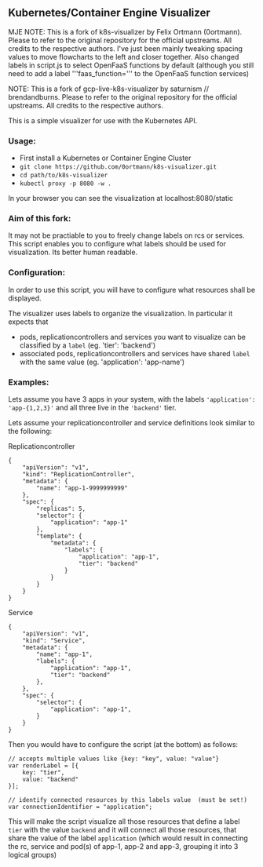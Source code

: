 ## Kubernetes/Container Engine Visualizer

MJE NOTE: This is a fork of k8s-visualizer by Felix Ortmann (0ortmann). Please to refer to the original repository for the official upstreams. All credits to the respective authors. I've just been mainly tweaking spacing values to move flowcharts to the left and closer together. Also changed labels in script.js to select OpenFaaS functions by default (although you still need to add a label '''faas_function=<func-name>''' to the OpenFaaS function services)


NOTE: This is a fork of gcp-live-k8s-visualizer by saturnism // brendandburns. Please to refer to the original repository for the official upstreams. All credits to the respective authors.

This is a simple visualizer for use with the Kubernetes API.

### Usage:
   * First install a Kubernetes or Container Engine Cluster
   * ```git clone https://github.com/0ortmann/k8s-visualizer.git```
   * ```cd path/to/k8s-visualizer```
   * ```kubectl proxy -p 8080 -w .```

In your browser you can see the visualization at localhost:8080/static

### Aim of this fork:

It may not be practiable to you to freely change labels on rcs or services. This script enables you to configure what labels should be used for visualization. Its better human readable.

### Configuration:

In order to use this script, you will have to configure what resources shall be displayed. 

The visualizer uses labels to organize the visualization. In particular it expects that

   * pods, replicationcontrollers and services you want to visualize can be classified by a ```label``` (eg. 'tier': 'backend')
   * associated pods, replicationcontrollers and services have shared ```label``` with the same value (eg. 'application': 'app-name')

### Examples:

Lets assume you have 3 apps in your system, with the labels ```'application': 'app-{1,2,3}'``` and all three live in the ```'backend'``` tier.


Lets assume your replicationcontroller and service definitions look similar to the following:

Replicationcontroller
```
{
    "apiVersion": "v1",
    "kind": "ReplicationController",
    "metadata": {
        "name": "app-1-9999999999"
    },
    "spec": {
        "replicas": 5,
        "selector": {
            "application": "app-1"
        },
        "template": {
            "metadata": {
                "labels": {
                    "application": "app-1",
                    "tier": "backend"
                }
            }
        }
    }
}
```

Service
```
{
    "apiVersion": "v1",
    "kind": "Service",
    "metadata": {
        "name": "app-1",
        "labels": {
            "application": "app-1",
            "tier": "backend"
        },
    },
    "spec": {
        "selector": {
            "application": "app-1",
        }
    }
}
```

Then you would have to configure the script (at the bottom) as follows:

```
// accepts multiple values like {key: "key", value: "value"}
var renderLabel = [{
    key: "tier",
    value: "backend"
}];

// identify connected resources by this labels value  (must be set!)
var connectionIdentifier = "application"; 
```


This will make the script visualize all those resources that define a label ```tier``` with the value ```backend``` and it will connect all those resources, that share the value of the label ```application``` (which would result in connecting the rc, service and pod(s) of app-1, app-2 and app-3, grouping it into 3 logical groups)
